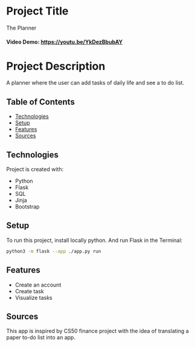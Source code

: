 # Project Title
The Planner

#### Video Demo:  <https://youtu.be/YkDezBbubAY>

# Project Description
A planner where the user can add tasks of daily life and see a to do list.

## Table of Contents
* [Technologies](#technologies)
* [Setup](#setup)
* [Features](#features)
* [Sources](#sources)

## Technologies
Project is created with:
* Python
* Flask
* SQL
* Jinja
* Bootstrap

## Setup
To run this project, install locally python. And run Flask in the Terminal:

```bash
python3 -m flask --app ./app.py run
```

## Features
- Create an account
- Create task
- Visualize tasks

## Sources
This app is inspired by CS50 finance project with the idea of translating a paper to-do list into an app.

